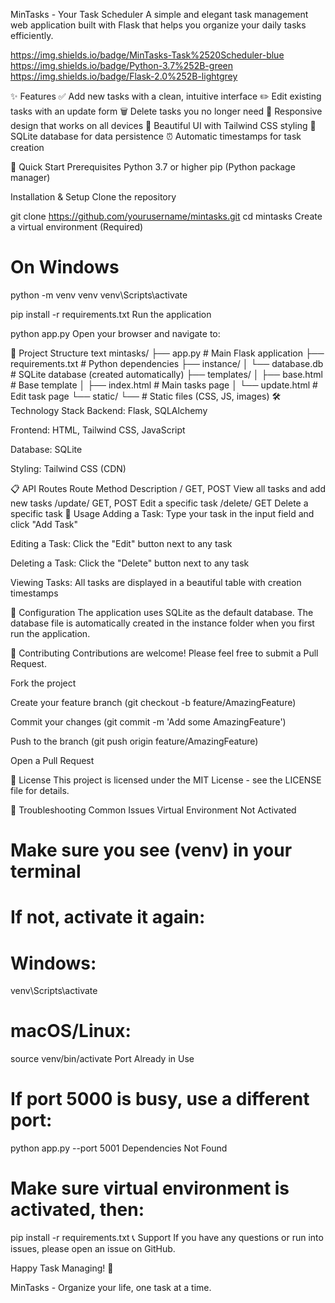 MinTasks - Your Task Scheduler
A simple and elegant task management web application built with Flask that helps you organize your daily tasks efficiently.

https://img.shields.io/badge/MinTasks-Task%2520Scheduler-blue
https://img.shields.io/badge/Python-3.7%252B-green
https://img.shields.io/badge/Flask-2.0%252B-lightgrey

✨ Features
✅ Add new tasks with a clean, intuitive interface
✏️ Edit existing tasks with an update form
🗑️ Delete tasks you no longer need
📱 Responsive design that works on all devices
🎨 Beautiful UI with Tailwind CSS styling
💾 SQLite database for data persistence
⏰ Automatic timestamps for task creation

🚀 Quick Start
Prerequisites
Python 3.7 or higher
pip (Python package manager)


Installation & Setup
Clone the repository

git clone https://github.com/yourusername/mintasks.git
cd mintasks
Create a virtual environment (Required)

# On Windows
python -m venv venv
venv\Scripts\activate

pip install -r requirements.txt
Run the application

python app.py
Open your browser and navigate to:

📁 Project Structure
text
mintasks/
├── app.py                 # Main Flask application
├── requirements.txt       # Python dependencies
├── instance/
│   └── database.db       # SQLite database (created automatically)
├── templates/
│   ├── base.html         # Base template
│   ├── index.html        # Main tasks page
│   └── update.html       # Edit task page
└── static/
    └── # Static files (CSS, JS, images)
🛠️ Technology Stack
Backend: Flask, SQLAlchemy

Frontend: HTML, Tailwind CSS, JavaScript

Database: SQLite

Styling: Tailwind CSS (CDN)

📋 API Routes
Route	Method	Description
/	GET, POST	View all tasks and add new tasks
/update/<id>	GET, POST	Edit a specific task
/delete/<id>	GET	Delete a specific task
🎯 Usage
Adding a Task: Type your task in the input field and click "Add Task"

Editing a Task: Click the "Edit" button next to any task

Deleting a Task: Click the "Delete" button next to any task

Viewing Tasks: All tasks are displayed in a beautiful table with creation timestamps

🔧 Configuration
The application uses SQLite as the default database. The database file is automatically created in the instance folder when you first run the application.

🤝 Contributing
Contributions are welcome! Please feel free to submit a Pull Request.

Fork the project

Create your feature branch (git checkout -b feature/AmazingFeature)

Commit your changes (git commit -m 'Add some AmazingFeature')

Push to the branch (git push origin feature/AmazingFeature)

Open a Pull Request

📝 License
This project is licensed under the MIT License - see the LICENSE file for details.

🐛 Troubleshooting
Common Issues
Virtual Environment Not Activated

# Make sure you see (venv) in your terminal
# If not, activate it again:
# Windows:
venv\Scripts\activate
# macOS/Linux:
source venv/bin/activate
Port Already in Use

# If port 5000 is busy, use a different port:
python app.py --port 5001
Dependencies Not Found

# Make sure virtual environment is activated, then:
pip install -r requirements.txt
📞 Support
If you have any questions or run into issues, please open an issue on GitHub.

Happy Task Managing! 🎉

MinTasks - Organize your life, one task at a time.
